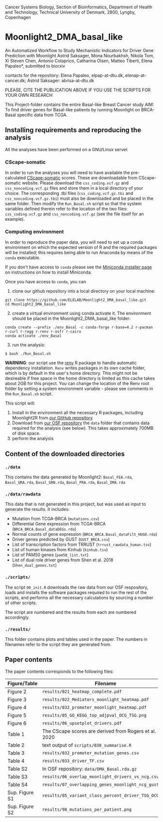 
Cancer Systems Biology, Section of Bioinformatics, Department of Health and Technology, Technical University of Denmark, 2800, Lyngby, Copenhagen

# Moonlight2_DMA_basal_like

An Automatized Workflow to Study Mechanistic Indicators for Driver Gene Prediction with Moonlight
Astrid Saksager, Mona Nourbakhsh, Nikola Tom, Xi Steven Chen, Antonio Colaprico, Catharina Olsen, Matteo Tiberti, Elena Papaleo*, submitted to biorxiv

contacts for the repository: Elena Papaleo, elpap-at-dtu.dk, elenap-at-cancer.dk; Astrid Saksager: abrisa-at-dtu.dk

PLEASE, CITE THE PUBLICATION ABOVE IF YOU USE THE SCRIPTS FOR YOUR OWN RESEARCH

This Project-folder contains the entire Basal-like Breast Cancer study
AIM: To find driver genes for Basal-like patients by running Moonlight on BRCA-Basal specific data from TCGA.

## Installing requirements and reproducing the analysis

All the analyses have been performed on a GNU/Linux server.

### CScape-somatic

In order to run the analyses you will need to have available the pre-calculated
[CScape-somatic](http://cscape-somatic.biocompute.org.uk) scores. These are
downloadable from CScape-somatic website. Please download the
`css_coding.vcf.gz` and `css_noncoding.vcf.gz` files and store them in a local
directory of your choice. The corresponding .tbi files (`css_coding.vcf.gz.tbi`
and `css_noncoding.vcf.gz.tbi`) must also be downloaded and be placed in the
same folder. Then modify the `Run_Basal.sh` script so that the
system variables defined therein refer to the location of the two files:
`css_coding.vcf.gz` and `css_noncoding.vcf.gz` (see the file itself for an example).

### Computing environment

In order to reproduce the paper data, you will need to set up a conda environment
on which the expected version of R and the required packages will be installed;
this requires being able to run Anaconda by means of the `conda` executable.

If you don't have access to `conda` please see the [Miniconda installer page](https://docs.conda.io/en/latest/miniconda.html) on instructions on how to install Miniconda.

Once you have access to `conda`, you can

1. clone our github repository into a local directory on your local machine:

```
git clone https://github.com/ELELAB/Moonlight2_DMA_basal_like.git
cd Moonlight2_DMA_basal_like
```

2. create a virtual environment using conda activate it. 
The environment should be placed in the Moonlight2_DMA_basal_like folder:

```
conda create --prefix ./env_Basal -c conda-forge r-base=4.2 r-pacman r-curl r-ragg r-renv r-osfr r-cairo
conda activate ./env_Basal
```

3. run the analysis:

```
$ bash ./Run_Basal.sh
```

**WARNING**: our script use the [renv](https://rstudio.github.io/renv/articles/renv.html)
R package to handle automatic dependency installation. `Renv` writes packages in
its own cache folder, which is by default in the user's home directory. This might
not be desireable if free space in the home directory is limited as this cache
takes about 2GB for this project. You can change the location of the Renv root
folder by setting a system environment variable - please see comments in the 
`Run_Basal.sh` script.

This script will:

1. Install in the environment all the necessary R packages, including Moonlight2R
from [our GitHub repository](https://www.github.com/ELELAB/Moonlight2R)
2. Download from [our OSF repository](https://osf.io/eq9wj/) the `data` folder
that contains data required for the analysis (see below). This takes approximately
700MB of disk space.
3. perform the analysis

## Content of the downloaded directories

### `./data`

This contains the data generated by Moonlight2:
`Basal_FEA.rda`, `Basal_URA.rda`, `Basal_GRN.rda`, `Basal_PRA.rda`, `Basal_DMA.rda`

### `./data/rawdata`

This data that is not generated in this project, but was used as input to
generate the results. It includes:
  - Mutation from TCGA-BRCA (`mutations.csv`)
  - Differential Gene expression from TCGA-BRCA (`BRCA_BRCA.Basal_dataDEGs.rda`)
  - Normal counts of gene expression (`BRCA_BRCA.Basal_dataFilt_HUGO.rda`)
  - Driver genes predicted by GUST (`GUST_BRCA.csv`)
  - List of transcription factors from TRRUST (`trrust_rawdata_human.tsv`)
  - List of human kinases from Kinhub (`kinhub.tsv`)
  - List of PAM50 genes (`pam50_list.txt`)
  - List of dual role driver genes from Shen et al. 2018 (`Shen_dual_genes.txt`)

### `./scripts/`
The script `00_init.R` downloads the raw data from our OSF respository, 
loads and installs the software packages required to run the rest of the scripts,
and performs all the necessary calculations by sourcing a number of other
scripts.

The script are numbered and the results from each are numbered accordingly.

### `./results/`
This folder contains plots and tables used in the paper. The numbers in filenames
refer to the script they are generated from.

## Paper contents

The paper contents corresponds to the following files:

| Figure/Table   | Filename                                              |
| -------------- | ----------------------------------------------------- |
| Figure 2       | `results/021_heatmap_complete.pdf`                    |
| Figure 3       | `results/022_Mediators_moonlight_heatmap.pdf`         |
| Figure 4       | `results/032_promoter_moonlight_heatmap.pdf`          |
| Figure 5       | `results/05_GO_KEGG_top_adjpval_OCG_TSG.png`          |
| Figure 6       | `results/06_upsetplot_drivers.pdf`                    |
| Table 1        | The CScape scores are derived from Rogers et al. 2020 |
| Table 2        | text output of `scripts/030_summarise.R`              |
| Table 3        | `results/032_promoter_mutation_genes.csv`             |
| Table 4        | `results/033_driver_TF.csv`                           |
| Table S2       | In OSF repository: `data/DMA_Basal.rda.gz`            |
| Table S3       | `results/06_overlap_moonlight_drivers_vs_ncg.csv`     |
| Table S4       | `results/07_overlapping_genes_moonlight_ncg_gust.csv` |
| Sup. Figure S1 | `results/05_variant_class_percent_driver_TSG_OCG.png` |
| Sup. Figure S2 | `results/98_mutations_per_patient.png`                |
